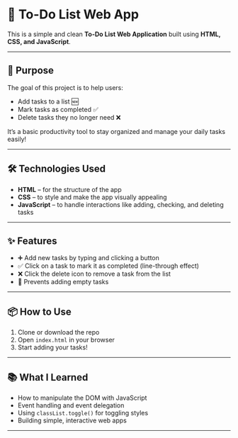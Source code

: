 # 📝 To-Do List Web App

This is a simple and clean **To-Do List Web Application** built using **HTML, CSS, and JavaScript**.

---

## 🚀 Purpose

The goal of this project is to help users:

- Add tasks to a list 🆕
- Mark tasks as completed ✅
- Delete tasks they no longer need ❌

It’s a basic productivity tool to stay organized and manage your daily tasks easily!

---

## 🛠️ Technologies Used

- **HTML** – for the structure of the app
- **CSS** – to style and make the app visually appealing
- **JavaScript** – to handle interactions like adding, checking, and deleting tasks

---

## ✨ Features

- ➕ Add new tasks by typing and clicking a button
- ✅ Click on a task to mark it as completed (line-through effect)
- ❌ Click the delete icon to remove a task from the list
- 🚫 Prevents adding empty tasks

---

## 📦 How to Use

1. Clone or download the repo
2. Open `index.html` in your browser
3. Start adding your tasks!

---

## 📚 What I Learned

- How to manipulate the DOM with JavaScript
- Event handling and event delegation
- Using `classList.toggle()` for toggling styles
- Building simple, interactive web apps

---
